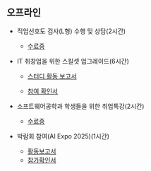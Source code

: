## 오프라인

   * 직업선호도 검사(L형) 수행 및 상담(2시간)
       * [수료증](./offline1.jpg)

   * IT 취창업을 위한 스킬셋 업그레이드(6시간)
       * [스터디 활동 보고서](./offline2_1.pdf)

       * [참여 확인서](./offline2_1.pdf)

  * 소프트웨어공학과 학생들을 위한 취업특강(2시간)
      * [수료증](./offline3.jpg)

  * 박람회 참여(AI Expo 2025)(1시간)
      * [활동보고서](./offline4_1.pdf)
      * [참가확인서](./offline4_2.jpg)
